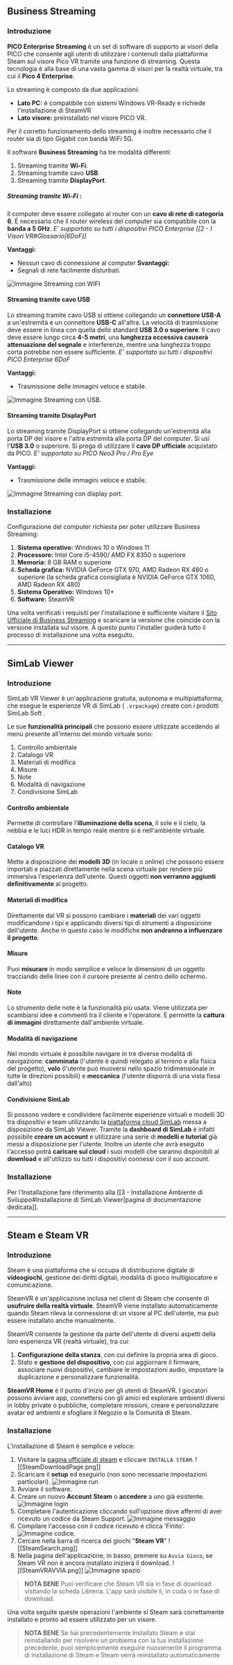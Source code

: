 ## Business Streaming 
### Introduzione
**PICO Enterprise Streaming** è un set di software di supporto ai visori della PICO che consente agli utenti di utilizzare i contenuti dalla piattaforma Steam sul visore Pico VR tramite una funzione di streaming. Questa tecnologia è alla base di una vasta gamma di visori per la realtà virtuale, tra cui il **Pico 4 Enterprise**.

Lo streaming è composto da due applicazioni: 
- **Lato PC:** è compatibile con sistemi Windows VR-Ready e richiede l'installazione di SteamVR
- **Lato visore:** preinstallato nel visore PICO VR. 

Per il corretto funzionamento dello streaming è inoltre necessario che il router sia di tipo Gigabit con banda WiFi 5G. 

Il software **Business Streaming** ha tre modalità differenti:
1. Streaming tramite **Wi-Fi**.
2. Streaming tramite cavo **USB**.
3. Streaming tramite **DisplayPort**.
##### Streaming tramite Wi-Fi :
Il computer deve essere collegato al router con un **cavo di rete di categoria 6**. È necessario che il router wireless del computer sia compatibile con la **banda a 5 GHz**.
*E' supportato su tutti i dispositivi PICO Enterprise [[2 - I Visori VR#Glossario|6DoF]]*

**Vantaggi:**
- Nessun cavo di connessione al computer
**Svantaggi:**
- Segnali di rete facilmente disturbati.

![Immagine Streaming con WIFI](Immagini/StreamingWIFI.jpg)
#### Streaming tramite cavo USB
Lo streaming tramite cavo USB si ottiene collegando un **connettore USB-A** a un'estremità e un connettore **USB-C** all'altra. La velocità di trasmissione deve essere in linea con quella dello standard **USB 3.0 o superiore**. Il cavo deve essere lungo circa **4-5 metri**, una **lunghezza eccessiva causerà attenuazione del segnale** e interferenze, mentre una lunghezza troppo corta potrebbe non essere sufficiente.
*E' supportato su tutti i dispositivi PICO Enterprise 6DoF*

**Vantaggi:**
- Trasmissione delle immagini veloce e stabile.

![Immagine Streaming con USB](/Immagini/StreamingUSB.jpg).
#### Streaming tramite DisplayPort
Lo streaming tramite DisplayPort si ottiene collegando un'estremità alla porta DP del visore e l'altra estremità alla porta DP del computer. Si usi l'**USB 3.0** o superiore. Si prega di utilizzare il **cavo DP ufficiale** acquistato da PICO.
*E' supportato su PICO Neo3 Pro / Pro Eye*

**Vantaggi:**
- Trasmissione delle immagini veloce e stabile.

![Immagine Streaming con display port](/Immagini/StreamingDisplayPort.jpg).
### Installazione 
Configurazione del computer richiesta per poter utilizzare Business Streaming:
1. **Sistema operativo:** Windows 10 o Windows 11
2. **Processore:** Intel Core i5-4590/ AMD FX 8350 o superiore
3. **Memoria:** 8 GB  RAM o superiore 
4. **Scheda grafica:** NVIDIA GeForce GTX 970, AMD Radeon RX 480 o superiore (la scheda grafica consigliata è NVIDIA GeForce GTX 1060, AMD Radeon RX 480)
5. **Sistema Operativo:** Windows 10+
6. **Software:** SteamVR

Una volta verificati i requisiti per l'installazione è sufficiente visitare il [Sito Ufficiale di Business Streaming](https://business.picoxr.com/us/doc/BusinessStreaming) e scaricare la versione che coincide con la versione installata sul visore.
A questo punto l'installer guiderà tutto il processo di installazione una volta eseguito.

---
## SimLab Viewer
### Introduzione
SimLab VR Viewer è un'applicazione gratuita, autonoma e multipiattaforma, che esegue le esperienze VR di SimLab ( `.vrpackage`) create con i prodotti SimLab Soft .

Le sue **funzionalità principali** che possono essere utilizzate accedendo al menù presente all'interno del mondo virtuale sono:
1. Controllo ambientale
2. Catalogo VR
3. Materiali di modifica
4. Misure
5. Note
6. Modalità di navigazione
7. Condivisione SimLab
#### Controllo ambientale
Permette di controllare l'**illuminazione della scena**, il sole e il cielo, la nebbia e le luci HDR in tempo reale mentre si è nell'ambiente virtuale.
#### Catalogo VR
Mette a disposizione dei **modelli 3D** (in locale o online) che possono essere importati e piazzati direttamente nella scena virtuale per rendere più immersiva l'esperienza dell'utente. Questi oggetti **non verranno aggiunti definitivamente** al progetto.
#### Materiali di modifica
Direttamente dal VR si possono cambiare i **materiali** dei vari oggetti modificandone i tipi e applicando diversi tipi di strumenti a disposizione dell'utente. Anche in questo caso le modifiche **non andranno a influenzare il progetto**.
#### Misure
Puoi **misurare** in modo semplice e veloce le dimensioni di un oggetto tracciando delle linee con il cursore presente al centro dello schermo.
#### Note
Lo strumento delle note è la funzionalità più usata. Viene utilizzata per scambiarsi idee e commenti tra il cliente e l'operatore. E permette la **cattura di immagini** direttamente dall'ambiente virtuale.
#### Modalità di navigazione
Nel mondo virtuale è possibile navigare in tre diverse modalità di navigazione: **camminata** (l'utente è quindi relegato al terreno e alla fisica del progetto), **volo** (l'utente può muoversi nello spazio tridimensionale in tutte le direzioni possibili) e **meccanica** (l'utente disporrà di una vista fissa dall'alto)
#### Condivisione SimLab
Si possono vedere e condividere facilmente esperienze virtuali e modelli 3D tra dispositivi e team utilizzando la [piattaforma cloud SimLab](https://youtu.be/-0FJTQ0DoJU) messa a disposizione da SimLab Viewer.
Tramite la **dashboard di SimLab** è infatti possibile **creare un account** e utilizzare una serie di **modelli e tutorial** già messi a disposizione per l'utente. Inoltre un utente che avrà eseguito l'accesso potrà **caricare sul cloud** i suoi modelli che saranno disponibili al **download** e all'utilizzo su tutti i dispositivi connessi con il suo account.
### Installazione
Per l'Installazione fare riferimento alla [[3 - Installazione Ambiente di Sviluppo#Installazione di SimLab Viewer|pagina di documentazione dedicata]].

---
## Steam e Steam VR
### Introduzione
Steam è una piattaforma che si occupa di distribuzione digitale di **videogiochi**, gestione dei diritti digitali, modalità di gioco multigiocatore e comunicazione.

SteamVR è un'applicazione inclusa nel client di Steam che consente di **usufruire della realtà virtuale**. SteamVR viene installato automaticamente quando Steam rileva la connessione di un visore al PC dell'utente, ma può essere installato anche manualmente.

SteamVR consente la gestione da parte dell'utente di diversi aspetti della loro esperienza VR (realtà virtuale), tra cui:
1. **Configurazione della stanza**, con cui definire la propria area di gioco.
2. Stato e **gestione del dispositivo**, con cui aggiornare il firmware, associare nuovi dispositivi, cambiare le impostazioni audio, impostare la duplicazione e personalizzare funzionalità.

**SteamVR Home** è il punto d'inizio per gli utenti di SteamVR. I giocatori possono avviare app, connettersi con gli amici ed esplorare ambienti diversi in lobby private o pubbliche, completare missioni, creare e personalizzare avatar ed ambienti e sfogliare il Negozio e la Comunità di Steam.
### Installazione
L'installazione di Steam è semplice e veloce:
1. Visitare la [pagina ufficiale di steam](https://store.steampowered.com/about/) e cliccare `INSTALLA STEAM`.
   ![[SteamDownloadPage.png]]
2. Scaricare il **setup** ed eseguirlo (non sono necessarie impostazioni particolari).
   ![Immagine run](/Immagini/run.jpg)
3. Avviare il software.
4. Creare un nuovo **Account Steam** o **accedere** a uno già esistente.
![Immagine login](/Immagini/login.jpg)
5. Completare l'autenticazione cliccando sull'opzione dove affermi di aver ricevuto un codice da Steam Support.
   ![Immagine messaggio](/Immagini/message.jpg)
6. Compilare l'accesso con il codice ricevuto e clicca 'Finito'.
   ![Immagine codice](/Immagini/code.jpg).
7. Cercare nella barra di ricerca dei giochi "**Steam VR**"
   ![[SteamSearch.png]]
8. Nella pagina dell'applicazione, in basso, premere su `Avvia Gioco`, se Steam VR non è ancora installato inizierà il download.
   ![[SteamVRAVVIA.png]]
   ![Immagine spazio](/Immagini/spazio.jpg)
   
>**NOTA BENE**
>Puoi verificare che Steam VR sia in fase di download visitando la scheda Libreria. L'app sarà visibile lì, in coda o in fase di download.

Una volta seguite queste operazioni l'ambiente si Steam sarà correttamente installato e pronto ad essere utilizzato per un visore.

>**NOTA BENE**
>Se hai precedentemente installato Steam e stai reinstallando per risolvere un problema con la tua installazione precedente, puoi semplicemente eseguire nuovamente il programma di installazione di Steam e Steam verrà reinstallato automaticamente